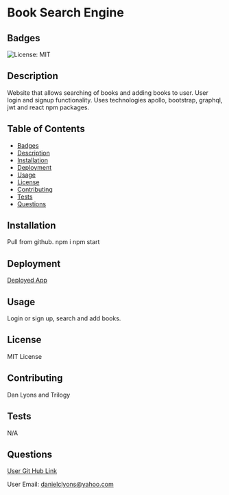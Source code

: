 # Book Search Engine  

## Badges

![License: MIT](https://img.shields.io/badge/License-MIT-yellow.svg)

## Description

Website that allows searching of books and adding books to user.  User login and signup functionality. Uses technologies apollo, bootstrap, graphql, jwt and react npm packages.

## Table of Contents
* [Badges](#badges)
* [Description](#description)
* [Installation](#installation)
* [Deployment](#deployed)
* [Usage](#usage)
* [License](#license)
* [Contributing](#contributing)
* [Tests](#tests)
* [Questions](#questions)

## Installation

Pull from github.  npm i  npm start

## Deployment


[Deployed App](https://floating-scrubland-02528.herokuapp.com/)

## Usage 

Login or sign up, search and add books.

## License

MIT License

## Contributing

Dan Lyons and Trilogy

## Tests

N/A

## Questions

[User Git Hub Link](https://github.com/dancl6/Book-Search-Engine/ )

User Email: danielclyons@yahoo.com
